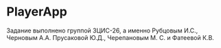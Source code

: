 # PlayerApp
Задание выполнено группой ЗЦИС-26, а именно Рубцовым И.С., Черновым А.А. Прусаковой Ю.Д., Черепановым М. С. и Фатеевой К.В.
